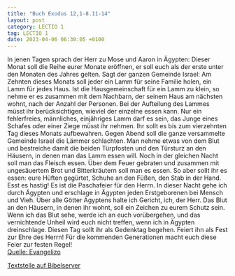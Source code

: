 ```yaml
---
title: "Buch Exodus 12,1-8.11-14"
layout: post
category: LECTIO 1
tag: LECTIO 1
date: 2023-04-06 06:30:05 +0100
---
```

In jenen Tagen sprach der Herr zu Mose und Aaron in Ägypten:
Dieser Monat soll die Reihe eurer Monate eröffnen, er soll euch als der erste unter den Monaten des Jahres gelten.
Sagt der ganzen Gemeinde Israel: Am Zehnten dieses Monats soll jeder ein Lamm für seine Familie holen, ein Lamm für jedes Haus.<!--more-->
Ist die Hausgemeinschaft für ein Lamm zu klein, so nehme er es zusammen mit dem Nachbarn, der seinem Haus am nächsten wohnt, nach der Anzahl der Personen. Bei der Aufteilung des Lammes müsst ihr berücksichtigen, wieviel der einzelne essen kann.
Nur ein fehlerfreies, männliches, einjähriges Lamm darf es sein, das Junge eines Schafes oder einer Ziege müsst ihr nehmen.
Ihr sollt es bis zum vierzehnten Tag dieses Monats aufbewahren. Gegen Abend soll die ganze versammelte Gemeinde Israel die Lämmer schlachten.
Man nehme etwas von dem Blut und bestreiche damit die beiden Türpfosten und den Türsturz an den Häusern, in denen man das Lamm essen will.
Noch in der gleichen Nacht soll man das Fleisch essen. Über dem Feuer gebraten und zusammen mit ungesäuertem Brot und Bitterkräutern soll man es essen.
So aber sollt ihr es essen: eure Hüften gegürtet, Schuhe an den Füßen, den Stab in der Hand. Esst es hastig! Es ist die Paschafeier für den Herrn.
In dieser Nacht gehe ich durch Ägypten und erschlage in Ägypten jeden Erstgeborenen bei Mensch und Vieh. Über alle Götter Ägyptens halte ich Gericht, ich, der Herr.
Das Blut an den Häusern, in denen ihr wohnt, soll ein Zeichen zu eurem Schutz sein. Wenn ich das Blut sehe, werde ich an euch vorübergehen, und das vernichtende Unheil wird euch nicht treffen, wenn ich in Ägypten dreinschlage.
Diesen Tag sollt ihr als Gedenktag begehen. Feiert ihn als Fest zur Ehre des Herrn! Für die kommenden Generationen macht euch diese Feier zur festen Regel!<br>
[Quelle: Evangelizo](https://evangeliumtagfuertag.org/DE/gospel)

[Textstelle auf Bibelserver](https://www.bibleserver.com/EU/2.Mose12,1-8.11-14)
